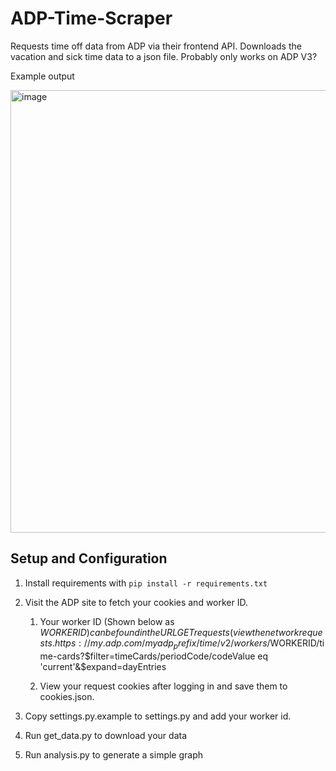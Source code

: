 # ADP-Time-Scraper

Requests time off data from ADP via their frontend API. Downloads the vacation and sick time data to a json file. Probably only works on ADP V3?

Example output

<img width="708" alt="image" src="https://github.com/nebriv/ADP-Time-Scraper/assets/1825214/82a4a7e3-3417-4dab-b372-334bf81bc5ea">

## Setup and Configuration

1. Install requirements with `pip install -r requirements.txt`
2. Visit the ADP site to fetch your cookies and worker ID.

   1. Your worker ID (Shown below as $WORKERID) can be found in the URL GET requests (view the network requests.
	https://my.adp.com/myadp_prefix/time/v2/workers/$WORKERID/time-cards?$filter=timeCards/periodCode/codeValue eq 'current'&$expand=dayEntries

   2. View your request cookies after logging in and save them to cookies.json.
4. Copy settings.py.example to settings.py and add your worker id.
5. Run get_data.py to download your data
6. Run analysis.py to generate a simple graph

